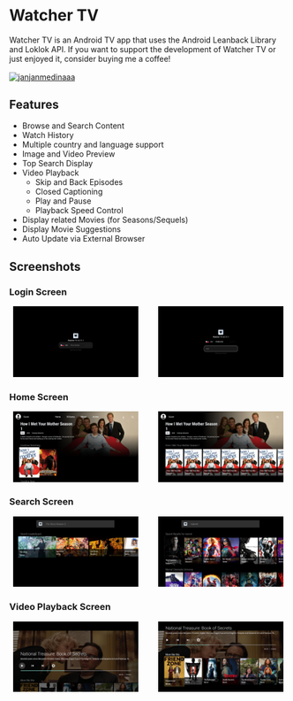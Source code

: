 # Watcher TV
Watcher TV is an Android TV app that uses the Android Leanback Library and Loklok API. If you want to support the development of Watcher TV or just enjoyed it, consider buying me a coffee!

<a href="https://www.buymeacoffee.com/janjanmedinaaa"><img align="center" src="https://cdn.buymeacoffee.com/buttons/v2/default-yellow.png" height="50" width="210" alt="janjanmedinaaa" /></a>

## Features
- Browse and Search Content
- Watch History
- Multiple country and language support
- Image and Video Preview
- Top Search Display
- Video Playback
  - Skip and Back Episodes
  - Closed Captioning
  - Play and Pause
  - Playback Speed Control
- Display related Movies (for Seasons/Sequels)
- Display Movie Suggestions
- Auto Update via External Browser

## Screenshots

### Login Screen
<p align="center">
  <img alt="Login Screen" src="https://raw.githubusercontent.com/janjanmedinaaa/watcher-tv/master/screenshots/Login%20Screen.png" width="45%">
&nbsp; &nbsp; &nbsp; &nbsp;
  <img alt="Login Screen w/ code" src="https://raw.githubusercontent.com/janjanmedinaaa/watcher-tv/master/screenshots/Login%20Screen%20Code.png" width="45%">
</p>

### Home Screen
<p align="center">
  <img alt="Home Screen" src="https://raw.githubusercontent.com/janjanmedinaaa/watcher-tv/master/screenshots/Home%20Screen.png" width="45%">
&nbsp; &nbsp; &nbsp; &nbsp;
  <img alt="Episode List" src="https://raw.githubusercontent.com/janjanmedinaaa/watcher-tv/master/screenshots/Episode%20List.png" width="45%">
</p>

### Search Screen   
<p align="center">
  <img alt="Top Search" src="https://raw.githubusercontent.com/janjanmedinaaa/watcher-tv/master/screenshots/Search%20Recommendations.png" width="45%">
&nbsp; &nbsp; &nbsp; &nbsp;
  <img alt="Search Results" src="https://raw.githubusercontent.com/janjanmedinaaa/watcher-tv/master/screenshots/Search%20Screen.png" width="45%">
</p>

### Video Playback Screen
<p align="center">
  <img alt="Video Playback" src="https://raw.githubusercontent.com/janjanmedinaaa/watcher-tv/master/screenshots/Video%20Playback.png" width="45%">
&nbsp; &nbsp; &nbsp; &nbsp;
  <img alt="Video Recommendations" src="https://raw.githubusercontent.com/janjanmedinaaa/watcher-tv/master/screenshots/Video%20Recommendations.png" width="45%">
</p>
